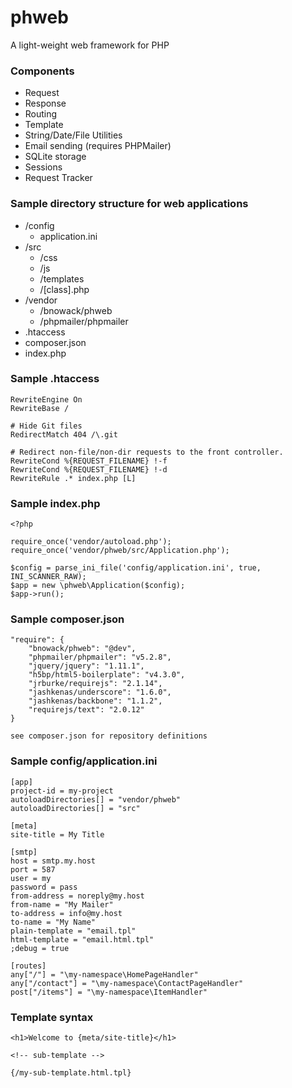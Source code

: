phweb
=====

A light-weight web framework for PHP

### Components

* Request
* Response
* Routing
* Template
* String/Date/File Utilities
* Email sending (requires PHPMailer)
* SQLite storage
* Sessions
* Request Tracker

### Sample directory structure for web applications

* /config
    * application.ini
* /src
    * /css
    * /js
    * /templates
    * /[class].php
* /vendor
    * /bnowack/phweb
    * /phpmailer/phpmailer
* .htaccess
* composer.json
* index.php

### Sample .htaccess
    RewriteEngine On
    RewriteBase /

    # Hide Git files 
    RedirectMatch 404 /\.git

    # Redirect non-file/non-dir requests to the front controller.
    RewriteCond %{REQUEST_FILENAME} !-f
    RewriteCond %{REQUEST_FILENAME} !-d
    RewriteRule .* index.php [L]


### Sample index.php

    <?php

    require_once('vendor/autoload.php');
    require_once('vendor/phweb/src/Application.php');

    $config = parse_ini_file('config/application.ini', true, INI_SCANNER_RAW);
    $app = new \phweb\Application($config);
    $app->run();


### Sample composer.json

    "require": {
        "bnowack/phweb": "@dev",
        "phpmailer/phpmailer": "v5.2.8",
        "jquery/jquery": "1.11.1",
        "h5bp/html5-boilerplate": "v4.3.0",
        "jrburke/requirejs": "2.1.14",
        "jashkenas/underscore": "1.6.0",
        "jashkenas/backbone": "1.1.2",
        "requirejs/text": "2.0.12"
    }

    see composer.json for repository definitions


### Sample config/application.ini

    [app]
    project-id = my-project
    autoloadDirectories[] = "vendor/phweb"
    autoloadDirectories[] = "src"

    [meta]
    site-title = My Title

    [smtp]
    host = smtp.my.host
    port = 587
    user = my
    password = pass
    from-address = noreply@my.host
    from-name = "My Mailer"
    to-address = info@my.host
    to-name = "My Name"
    plain-template = "email.tpl"
    html-template = "email.html.tpl"
    ;debug = true

    [routes]
    any["/"] = "\my-namespace\HomePageHandler"
    any["/contact"] = "\my-namespace\ContactPageHandler"
    post["/items"] = "\my-namespace\ItemHandler"


### Template syntax

    <h1>Welcome to {meta/site-title}</h1>

    <!-- sub-template -->

    {/my-sub-template.html.tpl}

